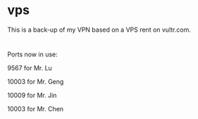 # vps
This is a back-up of my VPN based on a VPS rent on vultr.com.
# 
Ports now in use:
 

9567	for Mr. Lu

10003	for Mr. Geng

10009	for Mr. Jin

10003	for Mr. Chen
